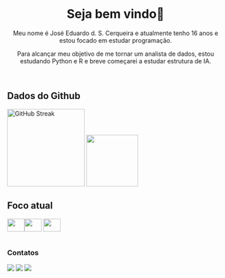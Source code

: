 <h1 style align="center">Seja bem vindo👋</h1>
<p style align="center"> Meu nome é José Eduardo d. S. Cerqueira e atualmente tenho 16 anos e estou focado em estudar programação.</p>
<p style align="center"> Para alcançar meu objetivo de me tornar um analista de dados, estou estudando Python e R e breve começarei a estudar estrutura de IA.</p>

<br>

</div>

## Dados do Github
<div>
<img height="180px"src="https://streak-stats.demolab.com?user=Josees0&theme=github-dark-blue&border_radius=5&locale=pt_BR&mode=weekly" alt="GitHub Streak" /> <img height="120px" margin-left="30px" src= "https://github-readme-stats.vercel.app/api/top-langs/?username=Josees0&layout=compact&langs_count=16&theme=github_dark"/>

## Foco atual
  
<img align="center" height="30" width="40" src= "https://cdn.jsdelivr.net/gh/devicons/devicon/icons/javascript/javascript-original.svg" /><img align="center" height="30" width="40" src= "https://devicon-website.vercel.app/api/python/original.svg" /> <img align="center" height="30" width="40" src="https://cdn.jsdelivr.net/gh/devicons/devicon@latest/icons/r/r-original.svg">
<br><br>

### Contatos

<a href="mailto:jeducerqueira09@gmail.com"><img src="https://img.shields.io/badge/Gmail-D14836?style=for-the-badge&logo=gmail&logoColor=white" /></a> <a href="https://wa.me/43991611718" target="_blank"><img src="https://img.shields.io/badge/WhatsApp-25D366?style=for-the-badge&logo=whatsapp&logoColor=white" /></a> <img src="https://dcbadge.limes.pink/api/shield/859767256561090600" />
